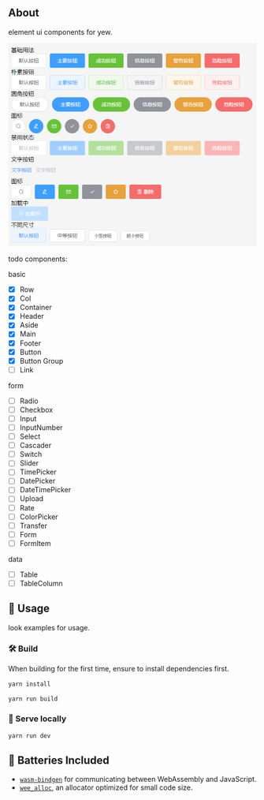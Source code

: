 ## About

element ui components for yew.

![button](./img/button.png)

todo components:

basic
- [x] Row
- [x] Col
- [x] Container
- [x] Header
- [x] Aside
- [x] Main
- [x] Footer
- [x] Button
- [x] Button Group
- [ ] Link

form
- [ ] Radio
- [ ] Checkbox
- [ ] Input
- [ ] InputNumber
- [ ] Select
- [ ] Cascader
- [ ] Switch
- [ ] Slider
- [ ] TimePicker
- [ ] DatePicker
- [ ] DateTimePicker
- [ ] Upload
- [ ] Rate
- [ ] ColorPicker
- [ ] Transfer
- [ ] Form
- [ ] FormItem

data
- [ ] Table
- [ ] TableColumn

## 🚴 Usage

look examples for usage.

### 🛠️ Build

When building for the first time, ensure to install dependencies first.

```
yarn install
```

```
yarn run build
```

### 🔬 Serve locally

```
yarn run dev
```


## 🔋 Batteries Included

* [`wasm-bindgen`](https://github.com/rustwasm/wasm-bindgen) for communicating
  between WebAssembly and JavaScript.
* [`wee_alloc`](https://github.com/rustwasm/wee_alloc), an allocator optimized
  for small code size.
